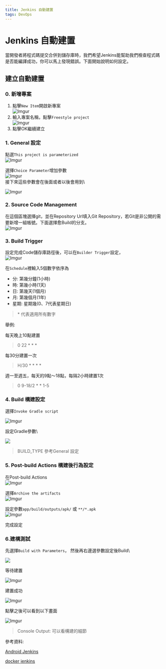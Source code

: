 ```yaml
---
title: Jenkins 自動建置
tags: DevOps
---
```


# Jenkins 自動建置

當開發者將程式碼提交合併到儲存庫時，我們希望Jenkins能幫助我們檢查程式碼是否能編譯成功，你可以馬上發現錯誤。下面開始說明如何設定。

## 建立自動建置

### 0. 新增專案

1. 點擊`New Item`開啟新專案\
   ![Imgur](https://i.imgur.com/bQkunNf.png)
2. 輸入專案名稱，點擊`Freestyle project`\
   ![Imgur](https://i.imgur.com/0UZoduq.png)
3. 點擊OK繼續建立

### 1. General 設定

點選`This project is parameterized`\
![Imgur](https://i.imgur.com/rDVuSBm.png)

選擇`Choice Parameter`增加參數\
![Imgur](https://i.imgur.com/Uu9pjM5.png)\
接下來這些參數會在後面或者以後會用到\\

![Imgur](https://i.imgur.com/hcm5GCe.png)

### 2. Source Code Management

在這個區塊選擇git，並在Repository Url填入Git Repository，若Git是非公開的需要新增一組帳號。下面選擇愈Build的分支。\
![Imgur](https://i.imgur.com/8UELiVn.png)

### 3. Build Trigger

設定完成Code儲存庫路徑後，可以在`Builder Trigger`設定，\
![Imgur](https://i.imgur.com/JiTSjo4.png)

在`Schedule`裡輸入5個數字依序為

* 分: 第幾分鐘(1小時)
* 時: 第幾小時(1天)
* 日: 第幾天(1個月)
* 月: 第幾個月(1年)
* 星期: 星期幾(0、7代表星期日)

> \* 代表適用所有數字

舉例:

每天晚上10點建置

> 0 22 \* \* \*

每30分建置一次

> H/30 \* \* \* \*

週一至週五，每天的9點～18點，每隔2小時建置1次

> 0 9-18/2 \* \* 1-5

### 4. Build 構建設定

選擇`Invoke Gradle script`

![Imgur](https://i.imgur.com/anW7yqq.png)

設定Gradle參數\


![](https://i.imgur.com/8bkLpUW.png)

> BUILD\_TYPE 參考General 設定

### 5. Post-build Actions 構建後行為設定

在Post-build Actions\
![Imgur](https://i.imgur.com/C7JFjDx.png)

選擇`Archive the artifacts`\
![Imgur](https://i.imgur.com/xayduoH.png)

設定參數`app/build/outputs/apk/` 或 `**/*.apk`\
![Imgur](https://i.imgur.com/o0lRq6R.png)

完成設定

### 6.建構測試

先選擇`Build with Parameters`， 然後再右邊選參數設定後Build\


![](https://i.imgur.com/1DduGBU.png)

等待建置

![Imgur](https://i.imgur.com/a3OIGHW.png)

建置成功

![Imgur](https://i.imgur.com/iUoOhIM.png)

點擊之後可以看到以下畫面

![Imgur](https://i.imgur.com/VuospuT.png)

> Console Output: 可以看構建的細節

參考資料:

[Android Jenkins](https://medium.com/evan-android-note/jenkins-bb11f371bcb6)

[docker jenkins](https://www.gushiciku.cn/pl/gmfI/zh-tw)
